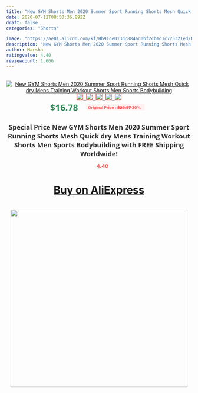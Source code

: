 ```yaml
---
title: "New GYM Shorts Men 2020 Summer Sport Running Shorts Mesh Quick dry Mens Training Workout Shorts Men Sports Bodybuilding"
date: 2020-07-12T08:50:36.892Z
draft: false
categories: "Shorts"

image: "https://ae01.alicdn.com/kf/Hb91ce013dc884ad0bf2cb1d1c725321ed/New-GYM-Shorts-Men-2020-Summer-Sport-Running-Shorts-Mesh-Quick-dry-Mens-Training-Workout-Shorts.jpg"
description: "New GYM Shorts Men 2020 Summer Sport Running Shorts Mesh Quick dry Mens Training Workout Shorts Men Sports Bodybuilding"
author: Marsha
ratingvalue: 4.40
reviewcount: 1.666
---
```

<br>
<div style="text-align: center;">
<a href="https://s.click.aliexpress.com/e/_AsMqVB" target="_blank" rel="nofollow noopener noreferrer"><img alt="New GYM Shorts Men 2020 Summer Sport Running Shorts Mesh Quick dry Mens Training Workout Shorts Men Sports Bodybuilding" class="magnifier-image" src="https://ae01.alicdn.com/kf/Hb91ce013dc884ad0bf2cb1d1c725321ed/New-GYM-Shorts-Men-2020-Summer-Sport-Running-Shorts-Mesh-Quick-dry-Mens-Training-Workout-Shorts.jpg_640x640.jpg">
<br>
<img style="border:1px solid salmon" src="https://ae01.alicdn.com/kf/Hb91ce013dc884ad0bf2cb1d1c725321ed/New-GYM-Shorts-Men-2020-Summer-Sport-Running-Shorts-Mesh-Quick-dry-Mens-Training-Workout-Shorts.jpg_120x120.jpg">&nbsp;&nbsp;<img style="border:1px solid salmon" src="https://ae01.alicdn.com/kf/H39cb4c1c15ca448a89ab833d74c5ada0m/New-GYM-Shorts-Men-2020-Summer-Sport-Running-Shorts-Mesh-Quick-dry-Mens-Training-Workout-Shorts.jpg_120x120.jpg">&nbsp;&nbsp;<img style="border:1px solid salmon" src="https://ae01.alicdn.com/kf/Hd3c934cb2091412381d450d7e8d4c8cf8/New-GYM-Shorts-Men-2020-Summer-Sport-Running-Shorts-Mesh-Quick-dry-Mens-Training-Workout-Shorts.jpg_120x120.jpg">&nbsp;&nbsp;<img style="border:1px solid salmon" src="https://ae01.alicdn.com/kf/Hf564693f44a44fc4a16812c5fe30c7f1x/New-GYM-Shorts-Men-2020-Summer-Sport-Running-Shorts-Mesh-Quick-dry-Mens-Training-Workout-Shorts.jpg_120x120.jpg">&nbsp;&nbsp;<img style="border:1px solid salmon" src="https://ae01.alicdn.com/kf/Hd08d040f094b4802a795feecb5fc52a62/New-GYM-Shorts-Men-2020-Summer-Sport-Running-Shorts-Mesh-Quick-dry-Mens-Training-Workout-Shorts.jpg_120x120.jpg"></a></div><br0>
<div style="text-align: center;"><span style="background-color: white; border: 0px; box-sizing: border-box; color: seagreen; display: inline-block; font-family: &quot;open sans&quot; , &quot;arial&quot; , &quot;helvetica&quot; , sans-serif , &quot;heiti&quot;; font-size: 24px; font-stretch: inherit; font-weight: 700; line-height: inherit; margin: 0px 10px 0px 0px; padding: 0px; vertical-align: middle;">$16.78 </span>
<span style="background: rgb(255 , 241 , 241); border-radius: 3px; border: 0px; box-sizing: border-box; color: #ff4747; display: inline-block; font-family: inherit; font-size: 12px; font-stretch: inherit; font-style: inherit; font-variant: inherit; font-weight: 600; line-height: inherit; margin: 0px; padding: 2px 5px; transform: scale(0.9); vertical-align: middle;">Original Price : <b style="text-decoration: line-through;">$23.97 </b> 30%&nbsp;&nbsp;</span></div>
<h1 style="color: #333333; display: inline-block; font-family: &quot;open sans&quot; , &quot;arial&quot; , &quot;helvetica&quot; , sans-serif , &quot;heiti&quot;; font-size: 18px; font-stretch: inherit; font-weight: 700; text-align: center;">Special Price New GYM Shorts Men 2020 Summer Sport Running Shorts Mesh Quick dry Mens Training Workout Shorts Men Sports Bodybuilding with FREE Shipping Worldwide!</h1>
<div style="color: #ff4747; text-align: center;">
<img src="https://4.bp.blogspot.com/-M0ZcTcb-5uY/XleCXlxnR4I/AAAAAAAAAEc/OrjgMkXV1oMQFaCRZj5HQwOCBcu3w1FegCPcBGAYYCw/s1600/star.png" style="height: 15px;">&nbsp;<b>4.40</b></div>
<div class="button_cont" align="center"><a class="buynow_a" href="https://s.click.aliexpress.com/e/_AsMqVB" target="_blank" rel="nofollow noopener noreferrer"><H1>Buy on AliExpress</H1></a></div><br>
<div class="separator" style="clear: both; text-align: center;">
<img src="https://lh3.googleusercontent.com/-pTy5HemUv9M/XlePHvY0dAI/AAAAAAAAAE4/0nX5iRUoIWY8eMW9Dpxeirr157OZliDIgCLcBGAsYHQ/s1600/badge.gif" width="480">
</div>
